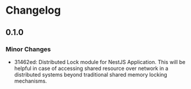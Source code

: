 # Changelog

## 0.1.0

### Minor Changes

- 31462ed: Distributed Lock module for NestJS Application. This will be helpful in case of accessing shared resource over network in a distributed systems beyond traditional shared memory locking mechanisms.
